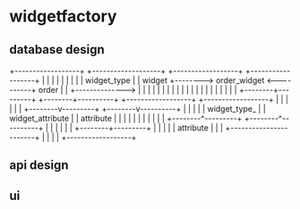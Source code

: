 # widgetfactory

## database design

  +------------------+              +-------------------+        +------------------+          +------------------+
  |                  |              |                   |        |                  |          |                  |
  | widget_type      |              | widget            +--------> order_widget     <----------+ order            |
  |                  +-------------->                   |        |                  |          |                  |
  |                  |              |                   |        |                  |          |                  |
  |                  |              |                   |        |                  |          |                  |
  +--------+---------+              +--------+----------+        +------------------+          +------------------+
           |                                 |
           |                                 |
           |                                 |
  +--------v---------+              +--------v----------+
  |                  |              |                   |
  | widget_type_     |              | widget_attribute  |
  | attribute        |              |                   |
  |                  |              |                   |
  |                  |              |                   |
  +--------^---------+              +--------^----------+
           |                                 |
           |                                 |
           |                                 |
  +--------+---------+                       |
  |                  |                       |
  | attribute        |                       |
  |                  +-----------------------+
  |                  |
  |                  |
  +------------------+

## api design

## ui
